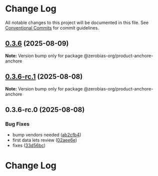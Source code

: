 # Change Log

All notable changes to this project will be documented in this file.
See [Conventional Commits](https://conventionalcommits.org) for commit guidelines.

## [0.3.6](https://github.com/zerobias-org/product/compare/@zerobias-org/product-anchore-anchore@0.3.6-rc.1...@zerobias-org/product-anchore-anchore@0.3.6) (2025-08-09)

**Note:** Version bump only for package @zerobias-org/product-anchore-anchore





## [0.3.6-rc.1](https://github.com/zerobias-org/product/compare/@zerobias-org/product-anchore-anchore@0.3.6-rc.0...@zerobias-org/product-anchore-anchore@0.3.6-rc.1) (2025-08-08)

**Note:** Version bump only for package @zerobias-org/product-anchore-anchore





## 0.3.6-rc.0 (2025-08-08)


### Bug Fixes

* bump vendors needed ([ab2cfb4](https://github.com/zerobias-org/product/commit/ab2cfb4a9cf2e3008e08b068f98011fec096c932))
* first data lets review ([02aee6e](https://github.com/zerobias-org/product/commit/02aee6e8c4f11675de7c63a00f4c8254a67a4dd7))
* fixes ([33d56bc](https://github.com/zerobias-org/product/commit/33d56bcaedf3fa5e3939a33c0fb57eda53539d05))





# Change Log
